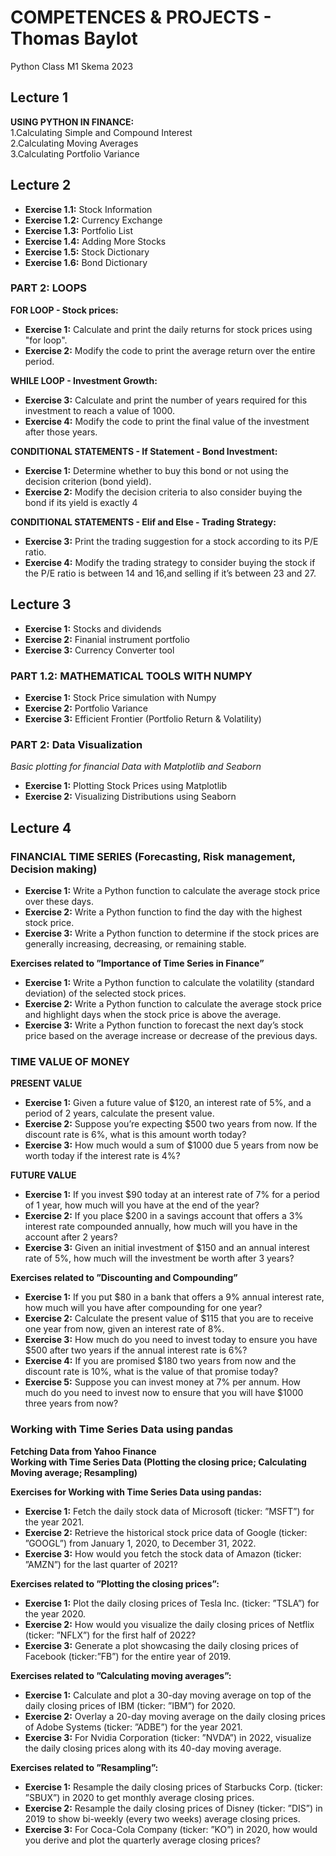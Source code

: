 # COMPETENCES & PROJECTS - Thomas Baylot  
Python Class M1 Skema 2023  
  
## Lecture 1  
**USING PYTHON IN FINANCE:**  
1.Calculating Simple and Compound Interest  
2.Calculating Moving Averages  
3.Calculating Portfolio Variance  
  
## Lecture 2  
* **Exercise 1.1:** Stock Information  
* **Exercise 1.2:** Currency Exchange  
* **Exercise 1.3:** Portfolio List  
* **Exercise 1.4:** Adding More Stocks  
* **Exercise 1.5:** Stock Dictionary  
* **Exercise 1.6:** Bond Dictionary  
  
### PART 2: LOOPS  
**FOR LOOP - Stock prices:**  
* **Exercise 1:** Calculate and print the daily returns for stock prices using "for loop".  
* **Exercise 2:** Modify the code to print the average return over the entire period.  
  
**WHILE LOOP - Investment Growth:**  
* **Exercise 3:** Calculate and print the number of years required for this investment to reach a value of 1000.  
* **Exercise 4:** Modify the code to print the final value of the investment after those years.  
  
**CONDITIONAL STATEMENTS - If Statement - Bond Investment:**  
* **Exercise 1:** Determine whether to buy this bond or not using the decision criterion (bond yield).  
* **Exercise 2:** Modify the decision criteria to also consider buying the bond if its yield is exactly 4  
  
**CONDITIONAL STATEMENTS - Elif and Else - Trading Strategy:**   
* **Exercise 3:** Print the trading suggestion for a stock according to its P/E ratio.  
* **Exercise 4:** Modify the trading strategy to consider buying the stock if the P/E ratio is between 14 and 16,and selling if it’s between 23 and 27.  
  
## Lecture 3  
* **Exercise 1:** Stocks and dividends  
* **Exercise 2:** Finanial instrument portfolio  
* **Exercise 3:** Currency Converter tool  
  
### PART 1.2: MATHEMATICAL TOOLS WITH NUMPY  
* **Exercise 1:** Stock Price simulation with Numpy  
* **Exercise 2:** Portfolio Variance  
* **Exercise 3:** Efficient Frontier (Portfolio Return & Volatility)  
  
### PART 2: Data Visualization  
*Basic plotting for financial Data with Matplotlib and Seaborn*  
* **Exercise 1:** Plotting Stock Prices using Matplotlib  
* **Exercise 2:** Visualizing Distributions using Seaborn  
  
## Lecture 4  
  
### FINANCIAL TIME SERIES (Forecasting, Risk management, Decision making)   
* **Exercise 1:** Write a Python function to calculate the average stock price over these days.  
* **Exercise 2:** Write a Python function to find the day with the highest stock price.  
* **Exercise 3:** Write a Python function to determine if the stock prices are generally increasing, decreasing, or remaining stable.  
  
**Exercises related to ”Importance of Time Series in Finance”**  
* **Exercise 1:** Write a Python function to calculate the volatility (standard deviation) of the selected stock prices.  
* **Exercise 2:** Write a Python function to calculate the average stock price and highlight days when the stock price is above the average.  
* **Exercise 3:** Write a Python function to forecast the next day’s stock price based on the average increase or decrease of the previous days.  
  
### TIME VALUE OF MONEY  
**PRESENT VALUE**  
* **Exercise 1:** Given a future value of $120, an interest rate of 5%, and a period of 2 years, calculate the present value.  
* **Exercise 2:** Suppose you’re expecting $500 two years from now. If the discount rate is 6%, what is this amount worth today?  
* **Exercise 3:** How much would a sum of $1000 due 5 years from now be worth today if the interest rate is 4%?  

**FUTURE VALUE**  
* **Exercise 1:** If you invest $90 today at an interest rate of 7% for a period of 1 year, how much will you have at the end of the year?  
* **Exercise 2:** If you place $200 in a savings account that offers a 3% interest rate compounded annually, how much will you have in the account after 2 years?  
* **Exercise 3:** Given an initial investment of $150 and an annual interest rate of 5%, how much will the investment be worth after 3 years?  
  
**Exercises related to ”Discounting and Compounding”**  
* **Exercise 1:** If you put $80 in a bank that offers a 9% annual interest rate, how much will you have after compounding for one year?  
* **Exercise 2:** Calculate the present value of $115 that you are to receive one year from now, given an interest rate of 8%.  
* **Exercise 3:** How much do you need to invest today to ensure you have $500 after two years if the annual interest rate is 6%?  
* **Exercise 4:** If you are promised $180 two years from now and the discount rate is 10%, what is the value of that promise today?  
* **Exercise 5:** Suppose you can invest money at 7% per annum. How much do you need to invest now to ensure that you will have $1000 three years from now?  
  
### Working with Time Series Data using pandas  
**Fetching Data from Yahoo Finance**  
**Working with Time Series Data (Plotting the closing price; Calculating Moving average; Resampling)** 
   
**Exercises for Working with Time Series Data using pandas:**  
* **Exercise 1:** Fetch the daily stock data of Microsoft (ticker: ”MSFT”) for the year 2021.  
* **Exercise 2:** Retrieve the historical stock price data of Google (ticker: ”GOOGL”) from January 1, 2020, to December 31, 2022.  
* **Exercise 3:** How would you fetch the stock data of Amazon (ticker: ”AMZN”) for the last quarter of 2021?  
  
**Exercises related to ”Plotting the closing prices”:**  
* **Exercise 1:** Plot the daily closing prices of Tesla Inc. (ticker: ”TSLA”) for the year 2020.  
* **Exercise 2:** How would you visualize the daily closing prices of Netflix (ticker: ”NFLX”) for the first half of 2022?  
* **Exercise 3:** Generate a plot showcasing the daily closing prices of Facebook (ticker:”FB”) for the entire year of 2019.  
  
**Exercises related to ”Calculating moving averages”:**  
* **Exercise 1:** Calculate and plot a 30-day moving average on top of the daily closing prices of IBM (ticker: ”IBM”) for 2020.  
* **Exercise 2:** Overlay a 20-day moving average on the daily closing prices of Adobe Systems (ticker: ”ADBE”) for the year 2021.  
* **Exercise 3:** For Nvidia Corporation (ticker: ”NVDA”) in 2022, visualize the daily closing prices along with its 40-day moving average.  
  
**Exercises related to ”Resampling”:**  
* **Exercise 1:** Resample the daily closing prices of Starbucks Corp. (ticker: ”SBUX”) in 2020 to get monthly average closing prices.  
* **Exercise 2:** Resample the daily closing prices of Disney (ticker: ”DIS”) in 2019 to show bi-weekly (every two weeks) average closing prices.  
* **Exercise 3:** For Coca-Cola Company (ticker: ”KO”) in 2020, how would you derive and plot the quarterly average closing prices?  